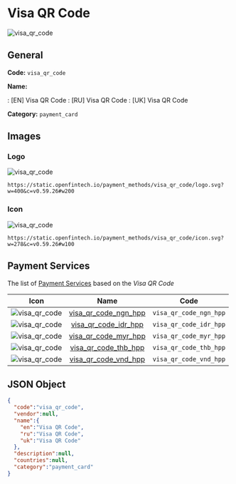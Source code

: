 
# Visa QR Code 
![visa_qr_code](https://static.openfintech.io/payment_methods/visa_qr_code/logo.svg?w=400&c=v0.59.26#w200)  

## General 
**Code:** `visa_qr_code` 
 
**Name:** 
 
:	[EN] Visa QR Code 
:	[RU] Visa QR Code 
:	[UK] Visa QR Code 
 
**Category:** `payment_card` 
 

## Images 

### Logo 
![visa_qr_code](https://static.openfintech.io/payment_methods/visa_qr_code/logo.svg?w=400&c=v0.59.26#w200)  

```
https://static.openfintech.io/payment_methods/visa_qr_code/logo.svg?w=400&c=v0.59.26#w200
```  

### Icon 
![visa_qr_code](https://static.openfintech.io/payment_methods/visa_qr_code/icon.svg?w=278&c=v0.59.26#w100)  

```
https://static.openfintech.io/payment_methods/visa_qr_code/icon.svg?w=278&c=v0.59.26#w100
```  

## Payment Services 
 
The list of [Payment Services](/payment-services/) based on the _Visa QR Code_ 

|Icon|Name|Code| 
|:---:|:---:|:---:| 
|![visa_qr_code](https://static.openfintech.io/payment_methods/visa_qr_code/icon.svg?w=278&c=v0.59.26#w100) |[visa_qr_code_ngn_hpp](/payment-services/visa_qr_code_ngn_hpp/)|`visa_qr_code_ngn_hpp`| 
|![visa_qr_code](https://static.openfintech.io/payment_methods/visa_qr_code/icon.svg?w=278&c=v0.59.26#w100) |[visa_qr_code_idr_hpp](/payment-services/visa_qr_code_idr_hpp/)|`visa_qr_code_idr_hpp`| 
|![visa_qr_code](https://static.openfintech.io/payment_methods/visa_qr_code/icon.svg?w=278&c=v0.59.26#w100) |[visa_qr_code_myr_hpp](/payment-services/visa_qr_code_myr_hpp/)|`visa_qr_code_myr_hpp`| 
|![visa_qr_code](https://static.openfintech.io/payment_methods/visa_qr_code/icon.svg?w=278&c=v0.59.26#w100) |[visa_qr_code_thb_hpp](/payment-services/visa_qr_code_thb_hpp/)|`visa_qr_code_thb_hpp`| 
|![visa_qr_code](https://static.openfintech.io/payment_methods/visa_qr_code/icon.svg?w=278&c=v0.59.26#w100) |[visa_qr_code_vnd_hpp](/payment-services/visa_qr_code_vnd_hpp/)|`visa_qr_code_vnd_hpp`| 
 

## JSON Object 

```json
{
  "code":"visa_qr_code",
  "vendor":null,
  "name":{
    "en":"Visa QR Code",
    "ru":"Visa QR Code",
    "uk":"Visa QR Code"
  },
  "description":null,
  "countries":null,
  "category":"payment_card"
}
```  
